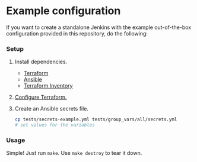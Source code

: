 # Example configuration

If you want to create a standalone Jenkins with the example out-of-the-box configuration provided in this repository, do the following:

### Setup

1. Install dependencies.
    * [Terraform](https://www.terraform.io/)
    * [Ansible](http://docs.ansible.com/ansible/intro_installation.html)
    * [Terraform Inventory](https://github.com/adammck/terraform-inventory)
1. [Configure Terraform.](https://www.terraform.io/docs/providers/aws/#authentication)
1. Create an Ansible secrets file.

    ```sh
    cp tests/secrets-example.yml tests/group_vars/all/secrets.yml
    # set values for the variables
    ```

### Usage

Simple! Just run `make`. Use `make destroy` to tear it down.
